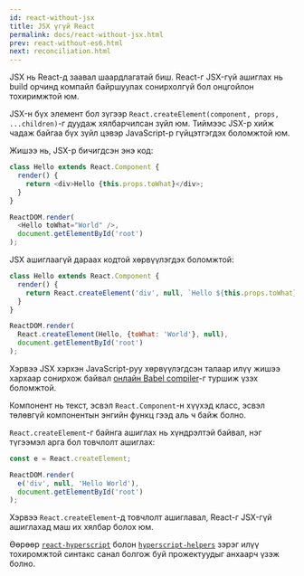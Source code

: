 ```yaml
---
id: react-without-jsx
title: JSX үгүй React
permalink: docs/react-without-jsx.html
prev: react-without-es6.html
next: reconciliation.html
---
```


JSX нь React-д заавал шаардлагатай биш. React-г JSX-гүй ашиглах нь build орчинд компайл байршуулах сонирхолгүй бол онцгойлон тохиримжтой юм.

JSX-н бүх элемент бол зүгээр `React.createElement(component, props, ...children)`-г дуудаж хялбарчилсан зүйл юм. Тиймээс JSX-р хийж чадаж байгаа бүх зүйл цэвэр JavaScript-р гүйцэтгэгдэх боломжтой юм.

Жишээ нь, JSX-р бичигдсэн энэ код:

```js
class Hello extends React.Component {
  render() {
    return <div>Hello {this.props.toWhat}</div>;
  }
}

ReactDOM.render(
  <Hello toWhat="World" />,
  document.getElementById('root')
);
```

JSX ашиглаагүй дараах кодтой хөрвүүлэгдэх боломжтой:

```js
class Hello extends React.Component {
  render() {
    return React.createElement('div', null, `Hello ${this.props.toWhat}`);
  }
}

ReactDOM.render(
  React.createElement(Hello, {toWhat: 'World'}, null),
  document.getElementById('root')
);
```

Хэрвээ JSX хэрхэн JavaScript-руу хөрвүүлэгдсэн талаар илүү жишээ хархаар сонирхож байвал [онлайн Babel compiler](babel://jsx-simple-example)-г туршиж үзэх боломжтой.

Компонент нь текст, эсвэл `React.Component`-н хүүхэд класс, эсвэл төлөвгүй компонентын энгийн функц гээд аль ч байж болно.

`React.createElement`-г байнга ашиглах нь хүндрэлтэй байвал, нэг түгээмэл арга бол товчлолт ашиглах:

```js
const e = React.createElement;

ReactDOM.render(
  e('div', null, 'Hello World'),
  document.getElementById('root')
);
```

Хэрвээ `React.createElement`-д товчлолт ашиглавал, React-г JSX-гүй ашиглахад маш их хялбар болох юм.

Өөрөөр [`react-hyperscript`](https://github.com/mlmorg/react-hyperscript) болон [`hyperscript-helpers`](https://github.com/ohanhi/hyperscript-helpers) зэрэг илүү тохиромжтой синтакс санал болгож буй прожектуудыг анхаарч үзэж болно.
